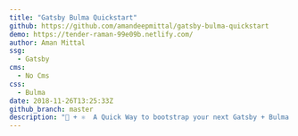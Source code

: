 ```yaml
---
title: "Gatsby Bulma Quickstart"
github: https://github.com/amandeepmittal/gatsby-bulma-quickstart
demo: https://tender-raman-99e09b.netlify.com/
author: Aman Mittal
ssg:
  - Gatsby
cms:
  - No Cms
css:
  - Bulma
date: 2018-11-26T13:25:33Z
github_branch: master
description: "🚀 + ⚛️  A Quick Way to bootstrap your next Gatsby + Bulma site."
---
```

